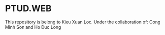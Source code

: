 # PTUD.WEB
This repository is belong to Kieu Xuan Loc.
Under the collaboration of: 
Cong Minh Son and Ho Duc Long
